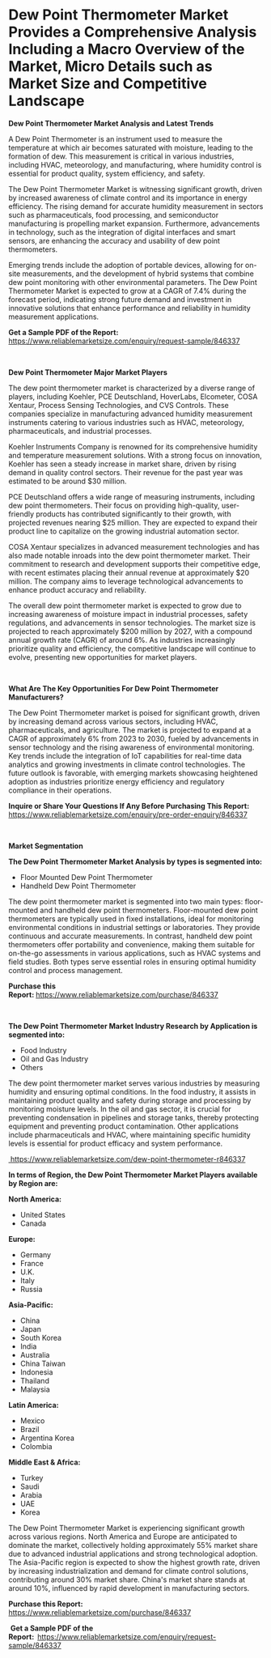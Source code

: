 <p><h1>Dew Point Thermometer Market Provides a Comprehensive Analysis Including a Macro Overview of the Market, Micro Details such as Market Size and Competitive Landscape</h1></p><p><strong>Dew Point Thermometer Market Analysis and Latest Trends</strong></p>
<p><p>A Dew Point Thermometer is an instrument used to measure the temperature at which air becomes saturated with moisture, leading to the formation of dew. This measurement is critical in various industries, including HVAC, meteorology, and manufacturing, where humidity control is essential for product quality, system efficiency, and safety.</p><p>The Dew Point Thermometer Market is witnessing significant growth, driven by increased awareness of climate control and its importance in energy efficiency. The rising demand for accurate humidity measurement in sectors such as pharmaceuticals, food processing, and semiconductor manufacturing is propelling market expansion. Furthermore, advancements in technology, such as the integration of digital interfaces and smart sensors, are enhancing the accuracy and usability of dew point thermometers.</p><p>Emerging trends include the adoption of portable devices, allowing for on-site measurements, and the development of hybrid systems that combine dew point monitoring with other environmental parameters. The Dew Point Thermometer Market is expected to grow at a CAGR of 7.4% during the forecast period, indicating strong future demand and investment in innovative solutions that enhance performance and reliability in humidity measurement applications.</p></p>
<p><strong>Get a Sample PDF of the Report:&nbsp;</strong> <a href="https://www.reliablemarketsize.com/enquiry/request-sample/846337?utm_campaign=2625&utm_medium=2&utm_source=Github&utm_content=ia&utm_term=16042025&utm_id=dew-point-thermometer">https://www.reliablemarketsize.com/enquiry/request-sample/846337</a></p>
<p>&nbsp;</p>
<p><strong>Dew Point Thermometer Major Market Players</strong></p>
<p><p>The dew point thermometer market is characterized by a diverse range of players, including Koehler, PCE Deutschland, HoverLabs, Elcometer, COSA Xentaur, Process Sensing Technologies, and CVS Controls. These companies specialize in manufacturing advanced humidity measurement instruments catering to various industries such as HVAC, meteorology, pharmaceuticals, and industrial processes.</p><p>Koehler Instruments Company is renowned for its comprehensive humidity and temperature measurement solutions. With a strong focus on innovation, Koehler has seen a steady increase in market share, driven by rising demand in quality control sectors. Their revenue for the past year was estimated to be around $30 million.</p><p>PCE Deutschland offers a wide range of measuring instruments, including dew point thermometers. Their focus on providing high-quality, user-friendly products has contributed significantly to their growth, with projected revenues nearing $25 million. They are expected to expand their product line to capitalize on the growing industrial automation sector.</p><p>COSA Xentaur specializes in advanced measurement technologies and has also made notable inroads into the dew point thermometer market. Their commitment to research and development supports their competitive edge, with recent estimates placing their annual revenue at approximately $20 million. The company aims to leverage technological advancements to enhance product accuracy and reliability.</p><p>The overall dew point thermometer market is expected to grow due to increasing awareness of moisture impact in industrial processes, safety regulations, and advancements in sensor technologies. The market size is projected to reach approximately $200 million by 2027, with a compound annual growth rate (CAGR) of around 6%. As industries increasingly prioritize quality and efficiency, the competitive landscape will continue to evolve, presenting new opportunities for market players.</p></p>
<p>&nbsp;</p>
<p><strong>What Are The Key Opportunities For Dew Point Thermometer Manufacturers?</strong></p>
<p><p>The Dew Point Thermometer market is poised for significant growth, driven by increasing demand across various sectors, including HVAC, pharmaceuticals, and agriculture. The market is projected to expand at a CAGR of approximately 6% from 2023 to 2030, fueled by advancements in sensor technology and the rising awareness of environmental monitoring. Key trends include the integration of IoT capabilities for real-time data analytics and growing investments in climate control technologies. The future outlook is favorable, with emerging markets showcasing heightened adoption as industries prioritize energy efficiency and regulatory compliance in their operations.</p></p>
<p><strong>Inquire or Share Your Questions If Any Before Purchasing This Report:</strong> <a href="https://www.reliablemarketsize.com/enquiry/pre-order-enquiry/846337?utm_campaign=2625&utm_medium=2&utm_source=Github&utm_content=ia&utm_term=16042025&utm_id=dew-point-thermometer">https://www.reliablemarketsize.com/enquiry/pre-order-enquiry/846337</a></p>
<p>&nbsp;</p>
<p><strong>Market Segmentation</strong></p>
<p><strong>The Dew Point Thermometer Market Analysis by types is segmented into:</strong></p>
<p><ul><li>Floor Mounted Dew Point Thermometer</li><li>Handheld Dew Point Thermometer</li></ul></p>
<p><p>The dew point thermometer market is segmented into two main types: floor-mounted and handheld dew point thermometers. Floor-mounted dew point thermometers are typically used in fixed installations, ideal for monitoring environmental conditions in industrial settings or laboratories. They provide continuous and accurate measurements. In contrast, handheld dew point thermometers offer portability and convenience, making them suitable for on-the-go assessments in various applications, such as HVAC systems and field studies. Both types serve essential roles in ensuring optimal humidity control and process management.</p></p>
<p><strong>Purchase this Report:&nbsp;</strong><a href="https://www.reliablemarketsize.com/purchase/846337?utm_campaign=2625&utm_medium=2&utm_source=Github&utm_content=ia&utm_term=16042025&utm_id=dew-point-thermometer">https://www.reliablemarketsize.com/purchase/846337</a></p>
<p>&nbsp;</p>
<p><strong>The Dew Point Thermometer Market Industry Research by Application is segmented into:</strong></p>
<p><ul><li>Food Industry</li><li>Oil and Gas Industry</li><li>Others</li></ul></p>
<p><p>The dew point thermometer market serves various industries by measuring humidity and ensuring optimal conditions. In the food industry, it assists in maintaining product quality and safety during storage and processing by monitoring moisture levels. In the oil and gas sector, it is crucial for preventing condensation in pipelines and storage tanks, thereby protecting equipment and preventing product contamination. Other applications include pharmaceuticals and HVAC, where maintaining specific humidity levels is essential for product efficacy and system performance.</p></p>
<p><a href="https://www.reliablemarketsize.com/dew-point-thermometer-r846337?utm_campaign=2625&utm_medium=2&utm_source=Github&utm_content=ia&utm_term=16042025&utm_id=dew-point-thermometer">&nbsp;https://www.reliablemarketsize.com/dew-point-thermometer-r846337</a></p>
<p><strong>In terms of Region, the Dew Point Thermometer Market Players available by Region are:</strong></p>
<p>
    <p> <strong> North America: </strong>
        <ul>
            <li>United States</li>
            <li>Canada</li>
        </ul>
        </p> 
    <p> <strong> Europe: </strong>
        <ul>
            <li>Germany</li>
            <li>France</li>
            <li>U.K.</li>
            <li>Italy</li>
            <li>Russia</li>
        </ul>
        </p> 
    <p> <strong> Asia-Pacific: </strong>
        <ul>
            <li>China</li>
            <li>Japan</li>
            <li>South Korea</li>
            <li>India</li>
            <li>Australia</li>
            <li>China Taiwan</li>
            <li>Indonesia</li>
            <li>Thailand</li>
            <li>Malaysia</li>
        </ul>
        </p> 
    <p> <strong> Latin America: </strong>
        <ul>
            <li>Mexico</li>
            <li>Brazil</li>
            <li>Argentina Korea</li>
            <li>Colombia</li>
        </ul>
        </p> 
    <p> <strong> Middle East & Africa: </strong>
        <ul>
            <li>Turkey</li>
            <li>Saudi</li>
            <li>Arabia</li>
            <li>UAE</li>
            <li>Korea</li>
        </ul>
    </p>
    </p>
<p><p>The Dew Point Thermometer Market is experiencing significant growth across various regions. North America and Europe are anticipated to dominate the market, collectively holding approximately 55% market share due to advanced industrial applications and strong technological adoption. The Asia-Pacific region is expected to show the highest growth rate, driven by increasing industrialization and demand for climate control solutions, contributing around 30% market share. China's market share stands at around 10%, influenced by rapid development in manufacturing sectors.</p></p>
<p><strong>Purchase this Report: </strong><a href="https://www.reliablemarketsize.com/purchase/846337?utm_campaign=2625&utm_medium=2&utm_source=Github&utm_content=ia&utm_term=16042025&utm_id=dew-point-thermometer">https://www.reliablemarketsize.com/purchase/846337</a></p>
<p>&nbsp;<strong>Get a Sample PDF of the Report:&nbsp;&nbsp;</strong><a href="https://www.reliablemarketsize.com/enquiry/request-sample/846337?utm_campaign=2625&utm_medium=2&utm_source=Github&utm_content=ia&utm_term=16042025&utm_id=dew-point-thermometer">https://www.reliablemarketsize.com/enquiry/request-sample/846337</a></p>
<p><strong></strong></p>
<p><p></p><p></p><p></p></p>